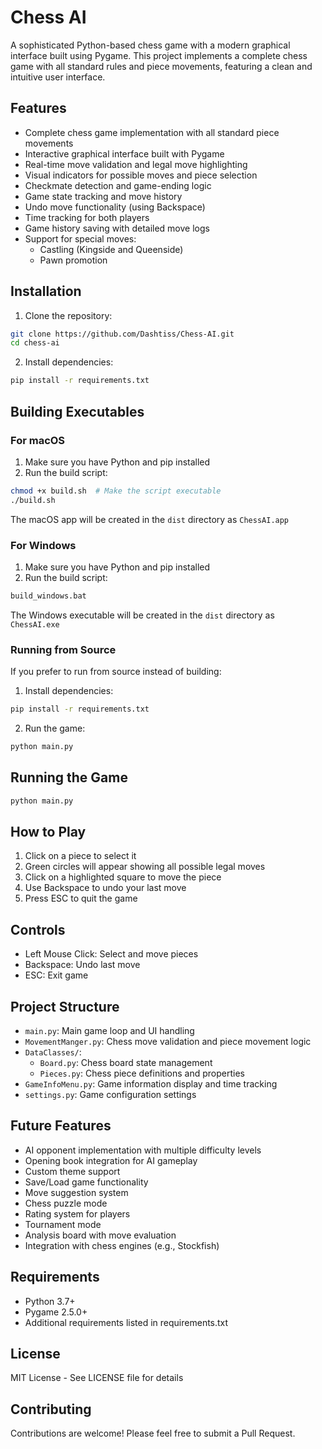 # Chess AI

A sophisticated Python-based chess game with a modern graphical interface built using Pygame. This project implements a complete chess game with all standard rules and piece movements, featuring a clean and intuitive user interface.

## Features
- Complete chess game implementation with all standard piece movements
- Interactive graphical interface built with Pygame
- Real-time move validation and legal move highlighting
- Visual indicators for possible moves and piece selection
- Checkmate detection and game-ending logic
- Game state tracking and move history
- Undo move functionality (using Backspace)
- Time tracking for both players
- Game history saving with detailed move logs
- Support for special moves:
  - Castling (Kingside and Queenside)
  - Pawn promotion

## Installation

1. Clone the repository:
```bash
git clone https://github.com/Dashtiss/Chess-AI.git
cd chess-ai
```

2. Install dependencies:
```bash
pip install -r requirements.txt
```

## Building Executables

### For macOS
1. Make sure you have Python and pip installed
2. Run the build script:
```bash
chmod +x build.sh  # Make the script executable
./build.sh
```
The macOS app will be created in the `dist` directory as `ChessAI.app`

### For Windows
1. Make sure you have Python and pip installed
2. Run the build script:
```bash
build_windows.bat
```
The Windows executable will be created in the `dist` directory as `ChessAI.exe`

### Running from Source
If you prefer to run from source instead of building:
1. Install dependencies:
```bash
pip install -r requirements.txt
```
2. Run the game:
```bash
python main.py
```

## Running the Game
```bash
python main.py
```

## How to Play
1. Click on a piece to select it
2. Green circles will appear showing all possible legal moves
3. Click on a highlighted square to move the piece
4. Use Backspace to undo your last move
5. Press ESC to quit the game

## Controls
- Left Mouse Click: Select and move pieces
- Backspace: Undo last move
- ESC: Exit game

## Project Structure
- `main.py`: Main game loop and UI handling
- `MovementManger.py`: Chess move validation and piece movement logic
- `DataClasses/`:
  - `Board.py`: Chess board state management
  - `Pieces.py`: Chess piece definitions and properties
- `GameInfoMenu.py`: Game information display and time tracking
- `settings.py`: Game configuration settings

## Future Features
- AI opponent implementation with multiple difficulty levels
- Opening book integration for AI gameplay
- Custom theme support
- Save/Load game functionality
- Move suggestion system
- Chess puzzle mode
- Rating system for players
- Tournament mode
- Analysis board with move evaluation
- Integration with chess engines (e.g., Stockfish)

## Requirements
- Python 3.7+
- Pygame 2.5.0+
- Additional requirements listed in requirements.txt

## License
MIT License - See LICENSE file for details

## Contributing
Contributions are welcome! Please feel free to submit a Pull Request.
